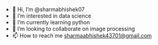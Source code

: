 - 👋 Hi, I’m @sharmabhishek07
- 👀 I’m interested in data science  
- 🌱 I’m currently learning python
- 💞️ I’m looking to collaborate on image processing
- 📫 How to reach me sharmaabhishek43701@gmail.com

<!---
sharmabhishek07/sharmabhishek07 is a ✨ special ✨ repository because its `README.md` (this file) appears on your GitHub profile.
You can click the Preview link to take a look at your changes.
--->
